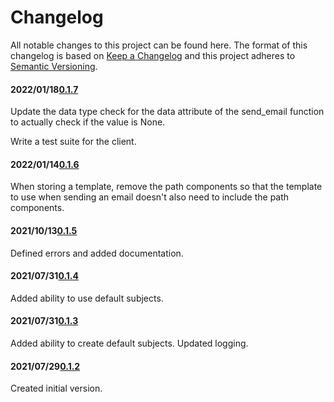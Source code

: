 # Changelog

All notable changes to this project can be found here.
The format of this changelog is based on [Keep a Changelog](https://keepachangelog.com/en/1.0.0/) and this project adheres to [Semantic Versioning](https://semver.org/spec/v2.0.0.html).

#### 2022/01/18[0.1.7](https://github.com/UACoreFacilitiesIT/UA-Email-Client)

Update the data type check for the data attribute of the send_email function to actually check if the value is None.

Write a test suite for the client.

#### 2022/01/14[0.1.6](https://github.com/UACoreFacilitiesIT/UA-Email-Client)

When storing a template, remove the path components so that the template to use when sending an email doesn't also need to include the path components.

#### 2021/10/13[0.1.5](https://github.com/UACoreFacilitiesIT/UA-Email-Client)

Defined errors and added documentation.

#### 2021/07/31[0.1.4](https://github.com/UACoreFacilitiesIT/UA-Email-Client)

Added ability to use default subjects.

#### 2021/07/31[0.1.3](https://github.com/UACoreFacilitiesIT/UA-Email-Client/commit/5a188208602c0534596ccbef94becb56c97ffb7f)

Added ability to create default subjects. Updated logging.

#### 2021/07/29[0.1.2](https://github.com/UACoreFacilitiesIT/UA-Email-Client/commit/d066e8dac13bc80f2e59af37264b4a2af25747e5)

Created initial version.

